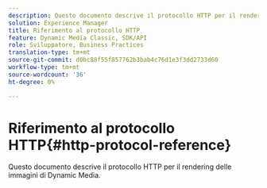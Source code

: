 ```yaml
---
description: Questo documento descrive il protocollo HTTP per il rendering delle immagini di Dynamic Media.
solution: Experience Manager
title: Riferimento al protocollo HTTP
feature: Dynamic Media Classic, SDK/API
role: Sviluppatore, Business Practices
translation-type: tm+mt
source-git-commit: d0bc88f55f857762b3bab4c76d1e3f3dd2733d60
workflow-type: tm+mt
source-wordcount: '36'
ht-degree: 0%

---
```



# Riferimento al protocollo HTTP{#http-protocol-reference}

Questo documento descrive il protocollo HTTP per il rendering delle immagini di Dynamic Media.

